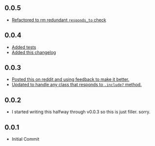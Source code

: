 0.0.5
-----
* [Refactored to rm redundant `responds_to` check](https://github.com/afxjzs/inn/blob/master/lib/inn.rb#L8)

0.0.4
-----
* [Added tests](https://github.com/afxjzs/inn/tree/master/test)
* [Added this changelog](https://github.com/afxjzs/inn/blob/master/CHANGELOG.md)

0.0.3
-----
 * [Posted this on reddit and using feedback to make it better.](https://www.reddit.com/r/ruby/comments/4nycpe/made_my_first_ruby_gem_it_adds_an_in_method_to/)
 * [Updated to handle any class that responds to `.include?` method.](https://github.com/afxjzs/inn/blob/master/lib/inn.rb#L5)

0.0.2
-----
 * I started writing this halfway through v0.0.3 so this is just filler. sorry.

0.0.1
-----
 * Initial Commit